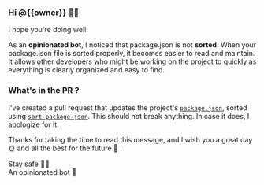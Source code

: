 ### Hi @{{owner}} 👋🏻

I hope you're doing well.

As an **opinionated bot**, I noticed that package.json is not **sorted**. When your package.json file is sorted properly, it becomes easier to read and maintain. It allows other developers who might be working on the project to quickly as everything is clearly organized and easy to find.

### What's in the PR ?

I've created a pull request that updates the project's [`package.json`](https://github.com/{{owner}}/{{repo}}/blob/{{branch}}/package.json), sorted using [`sort-package-json`](https://github.com/keithamus/sort-package-json). This should not break anything. In case it does, I apologize for it.

Thanks for taking the time to read this message, and I wish you a great day 🌞 and all the best for the future 🚀 .

Stay safe 🙏🏻  
An opinionated bot 🤖
